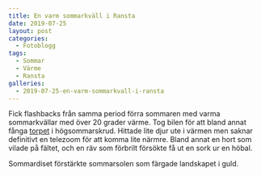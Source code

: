 ```yaml
---
title: En varm sommarkväll i Ransta
date: 2019-07-25
layout: post
categories:
  - Fotoblogg
tags:
  - Sommar
  - Värme
  - Ransta
galleries:
  - 2019-07-25-en-varm-sommarkvall-i-ransta
---
```


Fick flashbacks från samma period förra sommaren med varma sommarkvällar med över 20 grader värme. Tog bilen för att bland annat fånga [torpet](2019/05/08/att-aterkomma-till-en-komposition/) i högsommarskrud. Hittade lite djur ute i värmen men saknar definitivt en telezoom för att komma lite närmre. Bland annat en hort som vilade på fältet, och en räv som förbrilt försökte få ut en sork ur en höbal.

Sommardiset förstärkte sommarsolen som färgade landskapet i guld.
